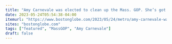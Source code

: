 ```yaml
---
title: "Amy Carnevale was elected to clean up the Mass. GOP. She’s got her work cut out for her."
date: 2023-05-24T05:54:38-04:00
itemurl: "https://www.bostonglobe.com/2023/05/24/metro/amy-carnevale-was-elected-clean-up-mass-gop-shes-got-her-work-cut-out-her/"
sites: "bostonglobe.com"
tags: ["featured", "MassGOP", "Amy Carnevale"]
draft: false
---
```


